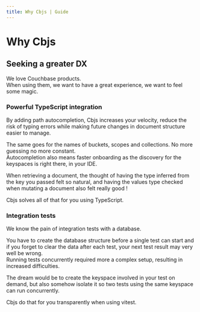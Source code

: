 ```yaml
---
title: Why Cbjs | Guide
---
```


# Why Cbjs

## Seeking a greater DX

We love Couchbase products.  
When using them, we want to have a great experience, we want to feel some magic.

### Powerful TypeScript integration

By adding path autocompletion, Cbjs increases your velocity, reduce the risk of typing errors while making future changes in document structure easier to manage.

The same goes for the names of buckets, scopes and collections. No more guessing no more constant.  
Autocompletion also means faster onboarding as the discovery for the keyspaces is right there, in your IDE.

When retrieving a document, the thought of having the type inferred from the key you passed felt so natural, and having the values type checked when mutating a document also felt really good !

Cbjs solves all of that for you using TypeScript.

### Integration tests

We know the pain of integration tests with a database.

You have to create the database structure before a single test can start and if you forget to clear the data after each test, your next test result may very well be wrong.  
Running tests concurrently required more a complex setup, resulting in increased difficulties.

The dream would be to create the keyspace involved in your test on demand, but also somehow isolate it so two tests using the same keyspace can run concurrently.

Cbjs do that for you transparently when using vitest.
